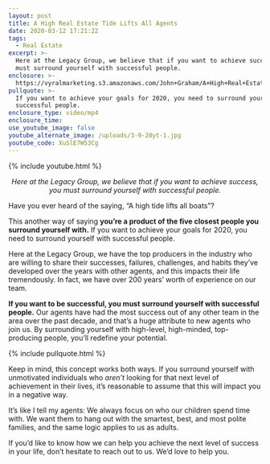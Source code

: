 ```yaml
---
layout: post
title: A High Real Estate Tide Lifts All Agents
date: 2020-03-12 17:21:22
tags:
  - Real Estate
excerpt: >-
  Here at the Legacy Group, we believe that if you want to achieve success, you
  must surround yourself with successful people.
enclosure: >-
  https://vyralmarketing.s3.amazonaws.com/John+Graham/A+High+Real+Estate+Tide+Lifts+All+Agents.mp4
pullquote: >-
  If you want to achieve your goals for 2020, you need to surround yourself with
  successful people.
enclosure_type: video/mp4
enclosure_time:
use_youtube_image: false
youtube_alternate_image: /uploads/3-9-20yt-1.jpg
youtube_code: XuSlE7W53Cg
---
```


{% include youtube.html %}

<p style="text-align: center;"><em>Here at the Legacy Group, we believe that if you want to achieve success, you must surround yourself with successful people.</em></p>

Have you ever heard of the saying, “A high tide lifts all boats”?

This another way of saying **you’re a product of the five closest people you surround yourself with.** If you want to achieve your goals for 2020, you need to surround yourself with successful people.&nbsp;

Here at the Legacy Group, we have the top producers in the industry who are willing to share their successes, failures, challenges, and habits they’ve developed over the years with other agents, and this impacts their life tremendously. In fact, we have over 200 years’ worth of experience on our team.&nbsp;

**If you want to be successful, you must surround yourself with successful people.** Our agents have had the most success out of any other team in the area over the past decade, and that’s a huge attribute to new agents who join us. By surrounding yourself with high-level, high-minded, top-producing people, you’ll redefine your potential.&nbsp;

{% include pullquote.html %}

Keep in mind, this concept works both ways. If you surround yourself with unmotivated individuals who *aren’t* looking for that next level of achievement in their lives, it’s reasonable to assume that this will impact you in a negative way.&nbsp;

It’s like I tell my agents: We always focus on who our children spend time with. We want them to hang out with the smartest, best, and most polite families, and the same logic applies to us as adults.&nbsp;

If you’d like to know how we can help you achieve the next level of success in your life, don’t hesitate to reach out to us. We’d love to help you.
